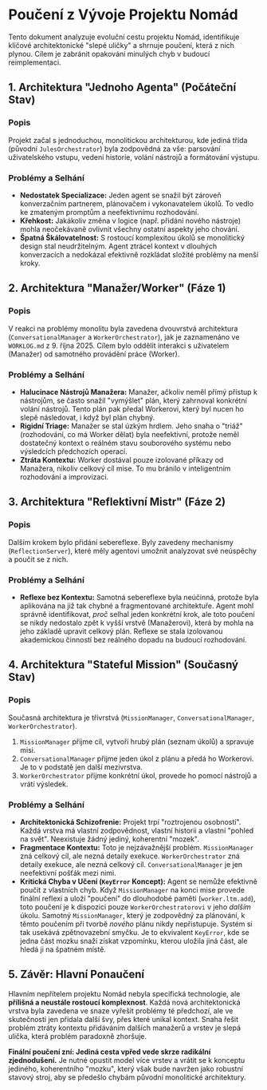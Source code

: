 # Poučení z Vývoje Projektu Nomád

Tento dokument analyzuje evoluční cestu projektu Nomád, identifikuje klíčové architektonické "slepé uličky" a shrnuje poučení, která z nich plynou. Cílem je zabránit opakování minulých chyb v budoucí reimplementaci.

## 1. Architektura "Jednoho Agenta" (Počáteční Stav)

### Popis
Projekt začal s jednoduchou, monolitickou architekturou, kde jediná třída (původní `JulesOrchestrator`) byla zodpovědná za vše: parsování uživatelského vstupu, vedení historie, volání nástrojů a formátování výstupu.

### Problémy a Selhání
- **Nedostatek Specializace:** Jeden agent se snažil být zároveň konverzačním partnerem, plánovačem i vykonavatelem úkolů. To vedlo ke zmateným promptům a neefektivnímu rozhodování.
- **Křehkost:** Jakákoliv změna v logice (např. přidání nového nástroje) mohla neočekávaně ovlivnit všechny ostatní aspekty jeho chování.
- **Špatná Škálovatelnost:** S rostoucí komplexitou úkolů se monolitický design stal neudržitelným. Agent ztrácel kontext v dlouhých konverzacích a nedokázal efektivně rozkládat složité problémy na menší kroky.

## 2. Architektura "Manažer/Worker" (Fáze 1)

### Popis
V reakci na problémy monolitu byla zavedena dvouvrstvá architektura (`ConversationalManager` a `WorkerOrchestrator`), jak je zaznamenáno ve `WORKLOG.md` z 9. října 2025. Cílem bylo oddělit interakci s uživatelem (Manažer) od samotného provádění práce (Worker).

### Problémy a Selhání
- **Halucinace Nástrojů Manažera:** Manažer, ačkoliv neměl přímý přístup k nástrojům, se často snažil "vymýšlet" plán, který zahrnoval konkrétní volání nástrojů. Tento plán pak předal Workerovi, který byl nucen ho slepě následovat, i když byl plán chybný.
- **Rigidní Triage:** Manažer se stal úzkým hrdlem. Jeho snaha o "triáž" (rozhodování, co má Worker dělat) byla neefektivní, protože neměl dostatečný kontext o reálném stavu souborového systému nebo výsledcích předchozích operací.
- **Ztráta Kontextu:** Worker dostával pouze izolované příkazy od Manažera, nikoliv celkový cíl mise. To mu bránilo v inteligentním rozhodování a improvizaci.

## 3. Architektura "Reflektivní Mistr" (Fáze 2)

### Popis
Dalším krokem bylo přidání sebereflexe. Byly zavedeny mechanismy (`ReflectionServer`), které měly agentovi umožnit analyzovat své neúspěchy a poučit se z nich.

### Problémy a Selhání
- **Reflexe bez Kontextu:** Samotná sebereflexe byla neúčinná, protože byla aplikována na již tak chybné a fragmentované architektuře. Agent mohl správně identifikovat, *proč* selhal jeden konkrétní krok, ale toto poučení se nikdy nedostalo zpět k vyšší vrstvě (Manažerovi), která by mohla na jeho základě upravit celkový plán. Reflexe se stala izolovanou akademickou činností bez reálného dopadu na budoucí rozhodování.

## 4. Architektura "Stateful Mission" (Současný Stav)

### Popis
Současná architektura je třívrstvá (`MissionManager`, `ConversationalManager`, `WorkerOrchestrator`).
1.  `MissionManager` přijme cíl, vytvoří hrubý plán (seznam úkolů) a spravuje misi.
2.  `ConversationalManager` přijme jeden úkol z plánu a předá ho Workerovi. Je to v podstatě jen další mezivrstva.
3.  `WorkerOrchestrator` přijme konkrétní úkol, provede ho pomocí nástrojů a vrátí výsledek.

### Problémy a Selhání
- **Architektonická Schizofrenie:** Projekt trpí "roztrojenou osobností". Každá vrstva má vlastní zodpovědnost, vlastní historii a vlastní "pohled na svět". Neexistuje žádný jediný, koherentní "mozek".
- **Fragmentace Kontextu:** Toto je nejzávažnější problém. `MissionManager` zná celkový cíl, ale nezná detaily exekuce. `WorkerOrchestrator` zná detaily exekuce, ale nezná celkový cíl. `ConversationalManager` je jen neefektivní pošťák mezi nimi.
- **Kritická Chyba v Učení (`KeyError` Koncept):** Agent se nemůže efektivně poučit z vlastních chyb. Když `MissionManager` na konci mise provede finální reflexi a uloží "poučení" do dlouhodobé paměti (`worker.ltm.add`), toto poučení je k dispozici pouze `WorkerOrchestratorovi` v jeho *dalším* úkolu. Samotný `MissionManager`, který je zodpovědný za plánování, k těmto poučením při tvorbě *nového* plánu nikdy nepřistupuje. Systém si tak usekává zpětnovazební smyčku. Je to ekvivalent `KeyError`, kde se jedna část mozku snaží získat vzpomínku, kterou uložila jiná část, ale hledá ji na špatném místě.

## 5. Závěr: Hlavní Ponaučení

Hlavním nepřítelem projektu Nomád nebyla specifická technologie, ale **přílišná a neustále rostoucí komplexnost**. Každá nová architektonická vrstva byla zavedena ve snaze vyřešit problémy té předchozí, ale ve skutečnosti jen přidala další švy, přes které unikal kontext. Snaha řešit problém ztráty kontextu přidáváním dalších manažerů a vrstev je slepá ulička, která problém paradoxně zhoršuje.

**Finální poučení zní: Jediná cesta vpřed vede skrze radikální zjednodušení.** Je nutné opustit model více vrstev a vrátit se k konceptu jediného, koherentního "mozku", který však bude navržen jako robustní stavový stroj, aby se předešlo chybám původní monolitické architektury.